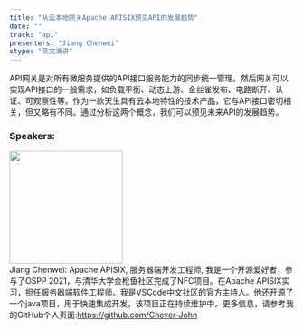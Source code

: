 ```yaml
---
title: "从云本地网关Apache APISIX预见API的发展趋势"
date: "" 
track: "api"
presenters: "Jiang Chenwei"
stype: "英文演讲"
---
```

API网关是对所有微服务提供的API接口服务能力的同步统一管理。然后网关可以实现API接口的一般需求，如负载平衡、动态上游、金丝雀发布、电路断开、认证、可观察性等。作为一款天生具有云本地特性的技术产品，它与API接口密切相关，但又略有不同。通过分析这两个概念，我们可以预见未来API的发展趋势。
 ### Speakers: 
 <img src="images/speaker/1083.png" width="200" /><br>Jiang Chenwei: Apache APISIX, 服务器端开发工程师, 我是一个开源爱好者，参与了OSPP 2021，与清华大学金枪鱼社区完成了NFC项目。在Apache APISIX实习，担任服务器端软件工程师。我是VSCode中文社区的官方主持人。他还开源了一个java项目，用于快速集成开发，该项目正在持续维护中。更多信息，请参考我的GitHub个人页面:https://github.com/Chever-John

 